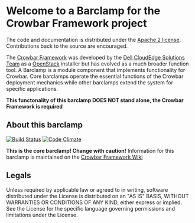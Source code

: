 Welcome to a Barclamp for the Crowbar Framework project
=======================================================

The code and documentation is distributed under the [Apache 2 license](http://www.apache.org/licenses/LICENSE-2.0.html).
Contributions back to the source are encouraged.

The [Crowbar Framework](https://github.com/crowbar/crowbar) was developed by the
[Dell CloudEdge Solutions Team](http://dell.com/openstack) as a [OpenStack](http://OpenStack.org) installer but has
evolved as a much broader function tool. A Barclamp is a module component that implements functionality for Crowbar.
Core barclamps operate the essential functions of the Crowbar deployment mechanics while other barclamps extend the
system for specific applications.

**This functonality of this barclamp DOES NOT stand alone, the Crowbar Framework is required**

About this barclamp
-------------------

[![Build Status](https://travis-ci.org/crowbar/barclamp-crowbar.svg?branch=master)](https://travis-ci.org/crowbar/barclamp-crowbar)
[![Code Climate](https://codeclimate.com/github/crowbar/barclamp-crowbar/badges/gpa.svg)](https://codeclimate.com/github/crowbar/barclamp-crowbar)

**This is the core barclamp! Change with caution!** Information for this barclamp is maintained on the
[Crowbar Framework Wiki](https://github.com/crowbar/crowbar/wiki)

Legals
------

Unless required by applicable law or agreed to in writing, software distributed under the License is distributed on
an "AS IS" BASIS, WITHOUT WARRANTIES OR CONDITIONS OF ANY KIND, either express or implied. See the License for the
specific language governing permissions and limitations under the License.
